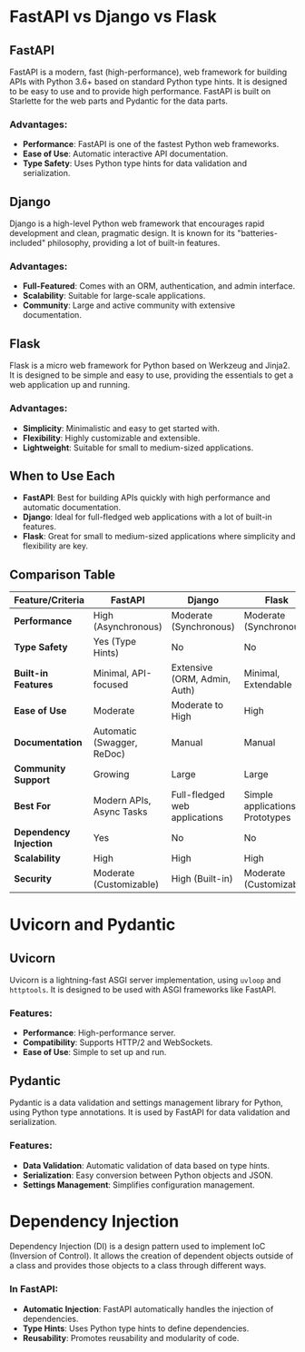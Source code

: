 # FastAPI vs Django vs Flask

## FastAPI
FastAPI is a modern, fast (high-performance), web framework for building APIs with Python 3.6+ based on standard Python type hints. It is designed to be easy to use and to provide high performance. FastAPI is built on Starlette for the web parts and Pydantic for the data parts.

### Advantages:
- **Performance**: FastAPI is one of the fastest Python web frameworks.
- **Ease of Use**: Automatic interactive API documentation.
- **Type Safety**: Uses Python type hints for data validation and serialization.

## Django
Django is a high-level Python web framework that encourages rapid development and clean, pragmatic design. It is known for its "batteries-included" philosophy, providing a lot of built-in features.

### Advantages:
- **Full-Featured**: Comes with an ORM, authentication, and admin interface.
- **Scalability**: Suitable for large-scale applications.
- **Community**: Large and active community with extensive documentation.

## Flask
Flask is a micro web framework for Python based on Werkzeug and Jinja2. It is designed to be simple and easy to use, providing the essentials to get a web application up and running.

### Advantages:
- **Simplicity**: Minimalistic and easy to get started with.
- **Flexibility**: Highly customizable and extensible.
- **Lightweight**: Suitable for small to medium-sized applications.

## When to Use Each
- **FastAPI**: Best for building APIs quickly with high performance and automatic documentation.
- **Django**: Ideal for full-fledged web applications with a lot of built-in features.
- **Flask**: Great for small to medium-sized applications where simplicity and flexibility are key.

## Comparison Table

| Feature/Criteria       | FastAPI                | Django                         | Flask                          |
|------------------------|------------------------|--------------------------------|--------------------------------|
| **Performance**        | High (Asynchronous)    | Moderate (Synchronous)         | Moderate (Synchronous)         |
| **Type Safety**        | Yes (Type Hints)       | No                             | No                             |
| **Built-in Features**  | Minimal, API-focused   | Extensive (ORM, Admin, Auth)   | Minimal, Extendable            |
| **Ease of Use**        | Moderate               | Moderate to High               | High                           |
| **Documentation**      | Automatic (Swagger, ReDoc) | Manual                     | Manual                         |
| **Community Support**  | Growing                | Large                          | Large                          |
| **Best For**           | Modern APIs, Async Tasks | Full-fledged web applications | Simple applications, Prototypes|
| **Dependency Injection** | Yes                  | No                             | No                             |
| **Scalability**        | High                   | High                           | High                           |
| **Security**           | Moderate (Customizable)| High (Built-in)                | Moderate (Customizable)        |

# Uvicorn and Pydantic

## Uvicorn
Uvicorn is a lightning-fast ASGI server implementation, using `uvloop` and `httptools`. It is designed to be used with ASGI frameworks like FastAPI.

### Features:
- **Performance**: High-performance server.
- **Compatibility**: Supports HTTP/2 and WebSockets.
- **Ease of Use**: Simple to set up and run.

## Pydantic
Pydantic is a data validation and settings management library for Python, using Python type annotations. It is used by FastAPI for data validation and serialization.

### Features:
- **Data Validation**: Automatic validation of data based on type hints.
- **Serialization**: Easy conversion between Python objects and JSON.
- **Settings Management**: Simplifies configuration management.

# Dependency Injection

Dependency Injection (DI) is a design pattern used to implement IoC (Inversion of Control). It allows the creation of dependent objects outside of a class and provides those objects to a class through different ways.

### In FastAPI:
- **Automatic Injection**: FastAPI automatically handles the injection of dependencies.
- **Type Hints**: Uses Python type hints to define dependencies.
- **Reusability**: Promotes reusability and modularity of code.

